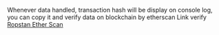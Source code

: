 Whenever data handled, transaction hash will be display on console log, you can copy it and verify data on blockchain by etherscan
Link verify [Ropstan Ether Scan](https://ropsten.etherscan.io/)
